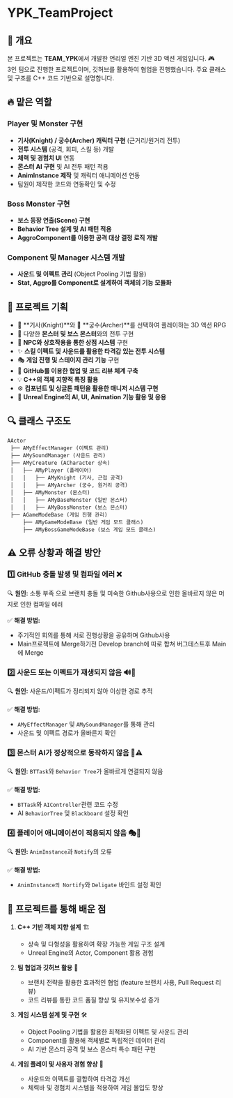 # YPK_TeamProject

## 📝 개요
본 프로젝트는 **TEAM_YPK**에서 개발한 언리얼 엔진 기반 3D 액션 게임입니다. 🎮  
3인 팀으로 진행한 프로젝트이며, 깃허브를 활용하여 협업을 진행했습니다. 주요 클래스 및 구조를 C++ 코드 기반으로 설명합니다.

## 🔥 맡은 역할
### Player 및 Monster 구현
- **기사(Knight) / 궁수(Archer) 캐릭터 구현** (근거리/원거리 전투)
- **전투 시스템** (공격, 회피, 스킬 등) 개발
- **체력 및 경험치 UI** 연동
- **몬스터 AI 구현** 및 AI 전투 패턴 적용
- **AnimInstance 제작** 및 캐릭터 애니메이션 연동
- 팀원이 제작한 코드와 연동확인 및 수정

### Boss Monster 구현
- **보스 등장 연출(Scene) 구현**
- **Behavior Tree 설계 및 AI 패턴 적용**
- **AggroComponent를 이용한 공격 대상 결정 로직 개발**

### Component 및 Manager 시스템 개발
- **사운드 및 이펙트 관리** (Object Pooling 기법 활용)
- **Stat, Aggro를 Component로 설계하여 객체의 기능 모듈화**

## 🎯 프로젝트 기획
- 🏰 **기사(Knight)**와 🏹 **궁수(Archer)**를 선택하여 플레이하는 3D 액션 RPG
- 👾 다양한 **몬스터 및 보스 몬스터**와의 전투 구현
- 🛒 **NPC와 상호작용을 통한 상점 시스템** 구현
- ✨ **스킬 이펙트 및 사운드를 활용한 타격감 있는 전투 시스템**
- 🎭 **게임 진행 및 스테이지 관리 기능** 구현
- 🔗 **GitHub를 이용한 협업 및 코드 리뷰 체계 구축**
- 💡 **C++의 객체 지향적 특징 활용**
- ⚙️ **컴포넌트 및 싱글톤 패턴을 활용한 매니저 시스템 구현**
- 🧠 **Unreal Engine의 AI, UI, Animation 기능 활용 및 응용**

## 🔍 클래스 구조도
```
AActor
 ├── AMyEffectManager (이펙트 관리)
 ├── AMySoundManager (사운드 관리)
 ├── AMyCreature (ACharacter 상속)
 │   ├── AMyPlayer (플레이어)
 │   │   ├── AMyKnight (기사, 근접 공격)
 │   │   ├── AMyArcher (궁수, 원거리 공격)
 │   ├── AMyMonster (몬스터)
 │   │   ├── AMyBaseMonster (일반 몬스터)
 │   │   ├── AMyBossMonster (보스 몬스터)
 ├── AGameModeBase (게임 진행 관리)
     ├── AMyGameModeBase (일반 게임 모드 클래스)
     ├── AMyBossGameModeBase (보스 게임 모드 클래스)

```
## ⚠️ 오류 상황과 해결 방안

### 1️⃣ GitHub 충돌 발생 및 컴파일 에러 ❌  
🔍 **원인:** 소통 부족 으로 브랜치 충돌 및 미숙한 Github사용으로 인한 올바르지 않은 머지로 인한 컴파일 에러</br></br>
✅ **해결 방법:** 
- 주기적인 회의를 통해 서로 진행상황을 공유하며 Github사용
- Main프로젝트에 Merge하기전 Develop branch에 따로 합쳐 버그테스트후 Main에 Merge</br>

### 2️⃣ 사운드 또는 이펙트가 재생되지 않음 🔊🚫  
🔍 **원인:** 사운드/이펙트가 정리되지 않아 이상한 경로 추적</br> </br>
✅ **해결 방법:**
- `AMyEffectManager` 및 `AMySoundManager`를 통해 관리 
- 사운드 및 이펙트 경로가 올바른지 확인 </br>

### 3️⃣ 몬스터 AI가 정상적으로 동작하지 않음 👾⚠️  
🔍 **원인:** `BTTask`와 `Behavior Tree`가 올바르게 연결되지 않음</br>  
✅ **해결 방법:**  
- `BTTask`와 `AIController`관련 코드 수정
- AI `BehaviorTree` 및 `Blackboard` 설정 확인 </br> 

### 4️⃣ 플레이어 애니메이션이 적용되지 않음 🎭🚫  </br>
🔍 **원인:** `AnimInstance`과 `Notify`의 오류</br></br>
✅ **해결 방법:**  
- `AnimInstance의 Nortify`와 `Deligate` 바인드 설정 확인</br>

## 🚀 프로젝트를 통해 배운 점
1. **C++ 기반 객체 지향 설계** 🏗️
   - 상속 및 다형성을 활용하여 확장 가능한 게임 구조 설계
   - Unreal Engine의 Actor, Component 활용 경험

2. **팀 협업과 깃허브 활용** 🤝
   - 브랜치 전략을 활용한 효과적인 협업 (feature 브랜치 사용, Pull Request 리뷰)
   - 코드 리뷰를 통한 코드 품질 향상 및 유지보수성 증가

3. **게임 시스템 설계 및 구현** 🛠️
   - Object Pooling 기법을 활용한 최적화된 이펙트 및 사운드 관리
   - Component를 활용해 객체별로 독립적인 데이터 관리
   - AI 기반 몬스터 공격 및 보스 몬스터 특수 패턴 구현

4. **게임 플레이 및 사용자 경험 향상** 🎨
   - 사운드와 이펙트를 결합하여 타격감 개선
   - 체력바 및 경험치 시스템을 적용하여 게임 몰입도 향상
